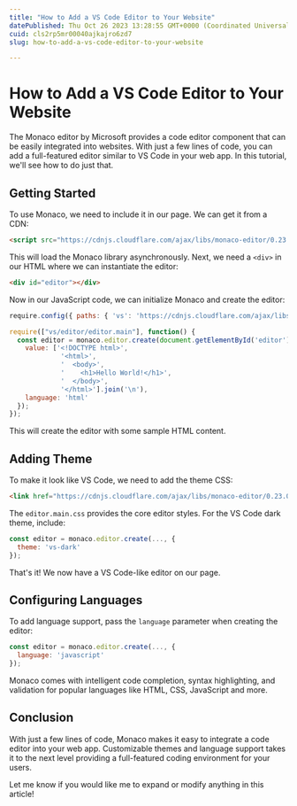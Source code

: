 ```yaml
---
title: "How to Add a VS Code Editor to Your Website"
datePublished: Thu Oct 26 2023 13:28:55 GMT+0000 (Coordinated Universal Time)
cuid: cls2rp5mr00040ajkajro6zd7
slug: how-to-add-a-vs-code-editor-to-your-website

---
```


# How to Add a VS Code Editor to Your Website

The Monaco editor by Microsoft provides a code editor component that can be easily integrated into websites. With just a few lines of code, you can add a full-featured editor similar to VS Code in your web app. In this tutorial, we'll see how to do just that.

## Getting Started

To use Monaco, we need to include it in our page. We can get it from a CDN:

```html
<script src="https://cdnjs.cloudflare.com/ajax/libs/monaco-editor/0.23.0/min/vs/loader.min.js"></script>
```

This will load the Monaco library asynchronously. Next, we need a `<div>` in our HTML where we can instantiate the editor:

```html
<div id="editor"></div>
```

Now in our JavaScript code, we can initialize Monaco and create the editor:

```js
require.config({ paths: { 'vs': 'https://cdnjs.cloudflare.com/ajax/libs/monaco-editor/0.23.0/min/vs' }});

require(["vs/editor/editor.main"], function() {
  const editor = monaco.editor.create(document.getElementById('editor'), {
    value: ['<!DOCTYPE html>',
             '<html>',
             '  <body>',
             '    <h1>Hello World!</h1>', 
             '  </body>',
             '</html>'].join('\n'),
    language: 'html'
  });
}); 
```

This will create the editor with some sample HTML content.

## Adding Theme

To make it look like VS Code, we need to add the theme CSS:

```html
<link href="https://cdnjs.cloudflare.com/ajax/libs/monaco-editor/0.23.0/min/vs/editor/editor.main.css" rel="stylesheet" /> 
```

The `editor.main.css` provides the core editor styles. For the VS Code dark theme, include:

```js
const editor = monaco.editor.create(..., {
  theme: 'vs-dark' 
});
```

That's it! We now have a VS Code-like editor on our page.

## Configuring Languages

To add language support, pass the `language` parameter when creating the editor:

```js
const editor = monaco.editor.create(..., {
  language: 'javascript'
}); 
```

Monaco comes with intelligent code completion, syntax highlighting, and validation for popular languages like HTML, CSS, JavaScript and more.

## Conclusion

With just a few lines of code, Monaco makes it easy to integrate a code editor into your web app. Customizable themes and language support takes it to the next level providing a full-featured coding environment for your users.

Let me know if you would like me to expand or modify anything in this article!